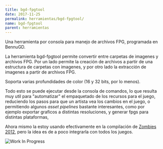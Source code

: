 ```yaml
---
title: bgd-fpgtool
date: 2017-11-25
permalink: herramientas/bgd-fpgtool/
name: bgd-fpgtool
parent: herramientas
---
```


Una herramienta por consola para manejo de archivos FPG, programada en BennuGD.

<!-- more -->

La herramienta bgd-fpgtool permite convertir entre carpetas de imagenes y archivos FPG. Por un lado permite la creación de archivos a partir de una estructura de carpetas con imagenes, y por otro lado la extracción de imagenes a partir de archivos FPG.

Soporta varias profundidades de color (16 y 32 bits, por lo menos).

Todo esto se puede ejecutar desde la consola de comandos, lo que resulta muy util para "automatizar" el empaquetado de los recursos para el juego, reduciendo los pasos para que un artista vea los cambios en el juego, o permitiendo algunos _asset pipelines_ bastante interesantes, como por ejemplo exportar graficos a distintas resoluciones, y generar fpgs para distintas plataformas,

Ahora mismo la estoy usando efectivamente en la compilación de [Zombies 2012](/juegos/zombies-2012), pero la idea es de a poco integrarla con todos los juegos.

![Work In Progress](/img/wip.jpg)